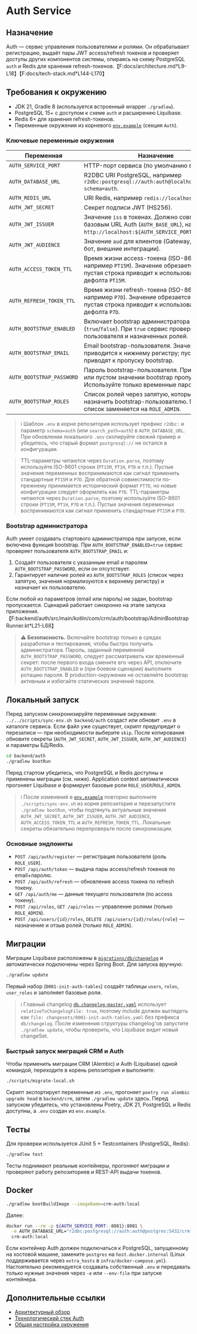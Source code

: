# Auth Service

## Назначение
Auth — сервис управления пользователями и ролями. Он обрабатывает регистрацию, выдаёт пары JWT access/refresh токенов и проверяет доступы других компонентов системы, опираясь на схему PostgreSQL `auth` и Redis для хранения refresh-токенов.【F:docs/architecture.md†L9-L18】【F:docs/tech-stack.md†L144-L170】

## Требования к окружению
- JDK 21, Gradle 8 (используется встроенный wrapper `./gradlew`).
- PostgreSQL 15+ c доступом к схеме `auth` и расширению Liquibase.
- Redis 6+ для хранения refresh-токенов.
- Переменные окружения из корневого [`env.example`](../../env.example) (секция `Auth`).

### Ключевые переменные окружения
| Переменная | Назначение |
| --- | --- |
| `AUTH_SERVICE_PORT` | HTTP-порт сервиса (по умолчанию `8081`). |
| `AUTH_DATABASE_URL` | R2DBC URI PostgreSQL, например `r2dbc:postgresql://auth:auth@localhost:5432/crm?schema=auth`. |
| `AUTH_REDIS_URL` | URI Redis, например `redis://localhost:6379/0`. |
| `AUTH_JWT_SECRET` | Секрет подписи JWT (HS256). |
| `AUTH_JWT_ISSUER` | Значение `iss` в токенах. Должно совпадать с базовым URL Auth (`AUTH_BASE_URL`), например `http://localhost:${AUTH_SERVICE_PORT}`. |
| `AUTH_JWT_AUDIENCE` | Значение `aud` для клиентов (Gateway, Telegram-бот, внешние интеграции). |
| `AUTH_ACCESS_TOKEN_TTL` | Время жизни access-токена (ISO-8601 `Duration`, например `PT15M`). Значение обрезается по краям; пустая строка приводит к использованию дефолта `PT15M`. |
| `AUTH_REFRESH_TOKEN_TTL` | Время жизни refresh-токена (ISO-8601 `Duration`, например `P7D`). Значение обрезается по краям; пустая строка приводит к использованию дефолта `P7D`. |
| `AUTH_BOOTSTRAP_ENABLED` | Включает bootstrap администратора при старте (`true`/`false`). При `true` сервис проверяет наличие пользователя и назначенных ролей. |
| `AUTH_BOOTSTRAP_EMAIL` | Email bootstrap-пользователя. Значение приводится к нижнему регистру; пустые строки приводят к пропуску bootstrap. |
| `AUTH_BOOTSTRAP_PASSWORD` | Пароль bootstrap-пользователя. При отсутствии или пустом значении bootstrap пропускается. Используйте только временные пароли. |
| `AUTH_BOOTSTRAP_ROLES` | Список ролей через запятую, которые нужно назначить bootstrap-пользователю. Пустой список заменяется на `ROLE_ADMIN`. |

> ℹ️ Шаблон `.env` в корне репозитория использует префикс `r2dbc:` и параметр `schema=auth` (или `search_path=auth`) в `AUTH_DATABASE_URL`. При обновлении локального `.env` скопируйте свежий пример и убедитесь, что старый формат `postgresql://` не остался в конфигурации.

> TTL-параметры читаются через `Duration.parse`, поэтому используйте ISO-8601 строки (`PT15M`, `PT1H`, `P7D` и т.п.). Пустые значения переменных воспринимаются как сигнал применить стандартные `PT15M` и `P7D`. Для обратной совместимости по-прежнему принимается исторический формат `PT7D`, но новые конфигурации следует оформлять как `P7D`.
> TTL-параметры читаются через `Duration.parse`, поэтому используйте ISO-8601 строки (`PT15M`, `PT1H`, `P7D` и т.п.). Пустые значения переменных воспринимаются как сигнал применить стандартные `PT15M` и `P7D`.

### Bootstrap администратора

Auth умеет создавать стартового администратора при запуске, если включена функция bootstrap. При `AUTH_BOOTSTRAP_ENABLED=true` сервис проверяет пользователя `AUTH_BOOTSTRAP_EMAIL` и:

1. Создаёт пользователя с указанным email и паролем `AUTH_BOOTSTRAP_PASSWORD`, если он отсутствует.
2. Гарантирует наличие ролей из `AUTH_BOOTSTRAP_ROLES` (список через запятую, значения нормализуются к верхнему регистру) и назначает их пользователю.

Если любой из параметров (email или пароль) не задан, bootstrap пропускается. Сценарий работает синхронно на этапе запуска приложения.【F:backend/auth/src/main/kotlin/com/crm/auth/bootstrap/AdminBootstrapRunner.kt†L21-L68】

> ⚠️ **Безопасность.** Включайте bootstrap только в средах разработки и тестирования, чтобы быстро получить администратора. Пароль, заданный переменной `AUTH_BOOTSTRAP_PASSWORD`, следует рассматривать как временный секрет: после первого входа смените его через API, отключите `AUTH_BOOTSTRAP_ENABLED` и (при боевом сценарии) выполните ротацию пароля. В production-окружении не оставляйте bootstrap активным и избегайте статических значений пароля.

## Локальный запуск
Перед запуском синхронизируйте переменные окружения: `../../scripts/sync-env.sh backend/auth` создаст или обновит `.env` в каталоге сервиса. Если файл уже существует, скрипт предупредит о перезаписи — при необходимости выберите `skip`. После копирования обновите секреты (`AUTH_JWT_SECRET`, `AUTH_JWT_ISSUER`, `AUTH_JWT_AUDIENCE`) и параметры БД/Redis.

```bash
cd backend/auth
./gradlew bootRun
```
Перед стартом убедитесь, что PostgreSQL и Redis доступны и применены миграции (см. ниже). Application context автоматически прогоняет Liquibase и формирует базовые роли `ROLE_USER`/`ROLE_ADMIN`.

> ℹ️ После изменений в [`env.example`](../../env.example) повторно выполните `./scripts/sync-env.sh` из корня репозитория и перезапустите `./gradlew bootRun`, чтобы подтянуть актуальные значения `AUTH_JWT_SECRET`, `AUTH_JWT_ISSUER`, `AUTH_JWT_AUDIENCE`, `AUTH_ACCESS_TOKEN_TTL` и `AUTH_REFRESH_TOKEN_TTL`. Локальные секреты обязательно перепроверьте после синхронизации.

### Основные эндпоинты
- `POST /api/auth/register` — регистрация пользователя (роль `ROLE_USER`).
- `POST /api/auth/token` — выдача пары access/refresh токенов по email+паролю.
- `POST /api/auth/refresh` — обновление access токена по refresh токену.
- `GET /api/auth/me` — данные текущего пользователя (по access токену).
- `POST /api/roles`, `GET /api/roles` — управление ролями (только `ROLE_ADMIN`).
- `POST /api/users/{id}/roles`, `DELETE /api/users/{id}/roles/{role}` — назначение и отзыв ролей (только `ROLE_ADMIN`).

## Миграции
Миграции Liquibase расположены в [`migrations/db/changelog`](migrations/db/changelog) и автоматически подключены через Spring Boot. Для запуска вручную:
```bash
./gradlew update
```
Первый набор (`0001-init-auth-tables`) создаёт таблицы `users`, `roles`, `user_roles` и заполняет базовые роли.

> ℹ️ Главный changelog [`db.changelog-master.yaml`](migrations/db/changelog/db.changelog-master.yaml) использует `relativeToChangelogFile: true`, поэтому include должен выглядеть как `file: changesets/0001-init-auth-tables.yaml` без префикса `db/changelog`. После изменения структуры changelog'ов запустите `./gradlew update`, чтобы проверить, что Liquibase видит новый changeSet.

### Быстрый запуск миграций CRM и Auth

Чтобы применить миграции CRM (Alembic) и Auth (Liquibase) одной командой, переходите в корень репозитория и выполните:

```bash
./scripts/migrate-local.sh
```

Скрипт экспортирует переменные из `.env`, прогоняет `poetry run alembic upgrade head` в `backend/crm`, затем `./gradlew update` здесь. Перед запуском убедитесь, что установлены Poetry, JDK 21, PostgreSQL и Redis доступны, а `.env` создан из `env.example`.

## Тесты
Для проверки используется JUnit 5 + Testcontainers (PostgreSQL, Redis):
```bash
./gradlew test
```
Тесты поднимают реальные контейнеры, прогоняют миграции и проверяют работу репозиториев и REST-API выдачи токенов.

## Docker
```bash
./gradlew bootBuildImage --imageName=crm-auth:local
```
Далее:
```bash
docker run --rm -p ${AUTH_SERVICE_PORT:-8081}:8081 \
  -e AUTH_DATABASE_URL="r2dbc:postgresql://auth:auth@postgres:5432/crm?schema=auth" \
  crm-auth:local
```
Если контейнер Auth должен подключаться к PostgreSQL, запущенному на хостовой машине, замените `postgres` на `host.docker.internal` (Linux поддерживается через `extra_hosts` в `infra/docker-compose.yml`). Настоятельно рекомендуется создавать собственный `.env` и передавать только нужные значения через `-e` или `--env-file` при запуске контейнера.

## Дополнительные ссылки
- [Архитектурный обзор](../../docs/architecture.md)
- [Технологический стек Auth](../../docs/tech-stack.md#auth)
- [Общая настройка окружения](../../docs/local-setup.md)
